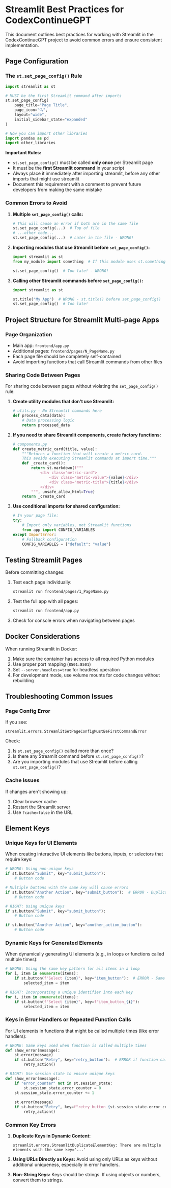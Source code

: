 # Streamlit Best Practices for CodexContinueGPT

This document outlines best practices for working with Streamlit in the CodexContinueGPT project to avoid common errors and ensure consistent implementation.

## Page Configuration

### The `st.set_page_config()` Rule

```python
import streamlit as st

# MUST be the first Streamlit command after imports
st.set_page_config(
    page_title="Page Title",
    page_icon="🔍",
    layout="wide",
    initial_sidebar_state="expanded"
)

# Now you can import other libraries
import pandas as pd
import other_libraries
```

**Important Rules:**
- `st.set_page_config()` must be called **only once** per Streamlit page
- It must be the **first Streamlit command** in your script
- Always place it immediately after importing streamlit, before any other imports that might use streamlit
- Document this requirement with a comment to prevent future developers from making the same mistake

### Common Errors to Avoid

1. **Multiple `set_page_config()` calls:**
   ```python
   # This will cause an error if both are in the same file
   st.set_page_config(...)  # Top of file
   # ...other code...
   st.set_page_config(...)  # Later in the file - WRONG!
   ```

2. **Importing modules that use Streamlit before `set_page_config()`:**
   ```python
   import streamlit as st
   from my_module import something  # If this module uses st.something(), it could cause an error
   
   st.set_page_config()  # Too late! - WRONG!
   ```

3. **Calling other Streamlit commands before `set_page_config()`:**
   ```python
   import streamlit as st
   
   st.title("My App")  # WRONG - st.title() before set_page_config()
   st.set_page_config()  # Too late!
   ```

## Project Structure for Streamlit Multi-page Apps

### Page Organization

- Main app: `frontend/app.py`
- Additional pages: `frontend/pages/N_PageName.py`
- Each page file should be completely self-contained
- Avoid importing functions that call Streamlit commands from other files

### Sharing Code Between Pages

For sharing code between pages without violating the `set_page_config()` rule:

1. **Create utility modules that don't use Streamlit:**
   ```python
   # utils.py - No Streamlit commands here
   def process_data(data):
       # Data processing logic
       return processed_data
   ```

2. **If you need to share Streamlit components, create factory functions:**
   ```python
   # components.py
   def create_metric_card(title, value):
       """Returns a function that will create a metric card.
       This avoids executing Streamlit commands at import time."""
       def _create_card():
           return st.markdown(f"""
               <div class="metric-card">
                   <div class="metric-value">{value}</div>
                   <div class="metric-title">{title}</div>
               </div>
           """, unsafe_allow_html=True)
       return _create_card
   ```

3. **Use conditional imports for shared configuration:**
   ```python
   # In your page file:
   try:
       # Import only variables, not Streamlit functions
       from app import CONFIG_VARIABLES
   except ImportError:
       # Fallback configuration
       CONFIG_VARIABLES = {"default": "value"}
   ```

## Testing Streamlit Pages

Before committing changes:

1. Test each page individually:
   ```bash
   streamlit run frontend/pages/1_PageName.py
   ```

2. Test the full app with all pages:
   ```bash
   streamlit run frontend/app.py
   ```

3. Check for console errors when navigating between pages

## Docker Considerations

When running Streamlit in Docker:

1. Make sure the container has access to all required Python modules
2. Use proper port mapping (`8501:8501`)
3. Set `--server.headless=true` for headless operation
4. For development mode, use volume mounts for code changes without rebuilding

## Troubleshooting Common Issues

### Page Config Error

If you see:
```
streamlit.errors.StreamlitSetPageConfigMustBeFirstCommandError
```

Check:
1. Is `st.set_page_config()` called more than once?
2. Is there any Streamlit command before `st.set_page_config()`?
3. Are you importing modules that use Streamlit before calling `st.set_page_config()`?

### Cache Issues

If changes aren't showing up:
1. Clear browser cache
2. Restart the Streamlit server
3. Use `?cache=false` in the URL

## Element Keys

### Unique Keys for UI Elements

When creating interactive UI elements like buttons, inputs, or selectors that require keys:

```python
# WRONG: Using non-unique keys
if st.button("Submit", key="submit_button"):
    # Button code

# Multiple buttons with the same key will cause errors
if st.button("Another Action", key="submit_button"):  # ERROR - Duplicate key
    # Button code

# RIGHT: Using unique keys
if st.button("Submit", key="submit_button"):
    # Button code

if st.button("Another Action", key="another_action_button"):
    # Button code
```

### Dynamic Keys for Generated Elements

When dynamically generating UI elements (e.g., in loops or functions called multiple times):

```python
# WRONG: Using the same key pattern for all items in a loop
for i, item in enumerate(items):
    if st.button(f"Select {item}", key="item_button"):  # ERROR - Same key used multiple times
        selected_item = item

# RIGHT: Incorporating a unique identifier into each key
for i, item in enumerate(items):
    if st.button(f"Select {item}", key=f"item_button_{i}"):
        selected_item = item
```

### Keys in Error Handlers or Repeated Function Calls

For UI elements in functions that might be called multiple times (like error handlers):

```python
# WRONG: Same keys used when function is called multiple times
def show_error(message):
    st.error(message)
    if st.button("Retry", key="retry_button"):  # ERROR if function called twice
        retry_action()

# RIGHT: Use session state to ensure unique keys
def show_error(message):
    if "error_counter" not in st.session_state:
        st.session_state.error_counter = 0
    st.session_state.error_counter += 1
    
    st.error(message)
    if st.button("Retry", key=f"retry_button_{st.session_state.error_counter}"):
        retry_action()
```

### Common Key Errors

1. **Duplicate Keys in Dynamic Content:**
   ```
   streamlit.errors.StreamlitDuplicateElementKey: There are multiple elements with the same key='...'
   ```

2. **Using URLs Directly as Keys:**
   Avoid using only URLs as keys without additional uniqueness, especially in error handlers.

3. **Non-String Keys:**
   Keys should be strings. If using objects or numbers, convert them to strings.
